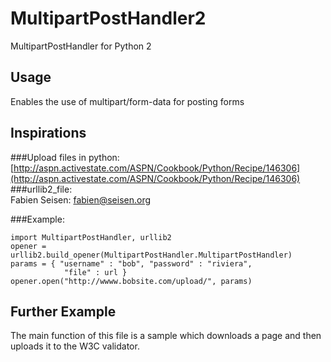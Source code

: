 MultipartPostHandler2
=====================

MultipartPostHandler for Python 2

Usage
---   
Enables the use of multipart/form-data for posting forms

Inspirations   
---
###Upload files in python:   
[http://aspn.activestate.com/ASPN/Cookbook/Python/Recipe/146306](http://aspn.activestate.com/ASPN/Cookbook/Python/Recipe/146306)    
###urllib2_file:   
Fabien Seisen: <fabien@seisen.org>

###Example:

```
import MultipartPostHandler, urllib2
opener = urllib2.build_opener(MultipartPostHandler.MultipartPostHandler)
params = { "username" : "bob", "password" : "riviera",
            "file" : url }
opener.open("http://wwww.bobsite.com/upload/", params)
```

Further Example
---
The main function of this file is a sample which downloads a page and then uploads it to the W3C validator.

